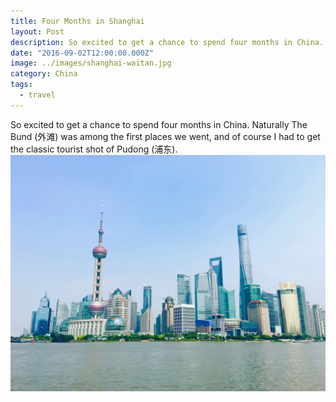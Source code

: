 ```yaml
---
title: Four Months in Shanghai
layout: Post
description: So excited to get a chance to spend four months in China. Naturally The Bund (外滩) was among the first places we went, and of course I had to get the classic tourist shot of Pudong (浦东).
date: "2016-09-02T12:00:00.000Z"
image: ../images/shanghai-waitan.jpg
category: China
tags:
  - travel
---
```


So excited to get a chance to spend four months in China. Naturally The Bund (外滩) was among the first places we went, and of course I had to get the classic tourist shot of Pudong (浦东).
![alt text](../images/shanghai-waitan.jpg)
